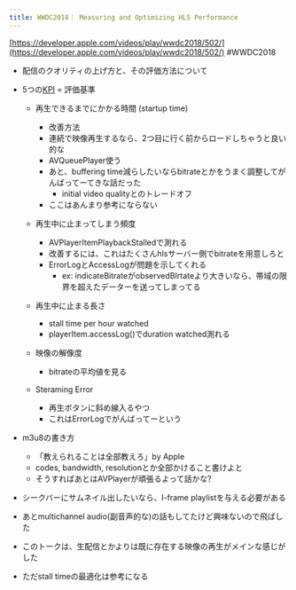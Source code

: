 ```yaml
---
title: WWDC2018： Measuring and Optimizing HLS Performance
---
```


[https://developer.apple.com/videos/play/wwdc2018/502/](https://developer.apple.com/videos/play/wwdc2018/502/) #WWDC2018

* 配信のクオリティの上げ方と、その評価方法について

* 5つの[KPI](KPI.md) = 評価基準
  
  * 再生できるまでにかかる時間 (startup time)
    
    * 改善方法
    * 連続で映像再生するなら、2つ目に行く前からロードしちゃうと良い的な
    * AVQueuePlayer使う
    * あと、buffering time減らしたいならbitrateとかをうまく調整してがんばってーてきな話だった
      * initial video qualityとのトレードオフ
    * ここはあんまり参考にならない
  * 再生中に止まってしまう頻度
    
    * AVPlayerItemPlaybackStalledで測れる
    * 改善するには、これはたくさんhlsサーバー側でbitrateを用意しろと
    * ErrorLogとAccessLogが問題を示してくれる
      * ex: indicateBitrateがobservedBIrtateより大きいなら、帯域の限界を超えたデーターを送ってしまってる
  * 再生中に止まる長さ
    
    * stall time per hour watched
    * playerItem.accessLog()でduration watched測れる
  * 映像の解像度
    
    * bitrateの平均値を見る
  * Steraming Error
    
    * 再生ボタンに斜め線入るやつ
    * これはErrorLogでがんばってーという
* m3u8の書き方
  
  * 「教えられることは全部教えろ」by Apple
  * codes, bandwidth, resolutionとか全部かけること書けよと
  * そうすればあとはAVPlayerが頑張るよって話かな?
* シークバーにサムネイル出したいなら、I-frame playlistを与える必要がある

* あとmultichannel audio(副音声的な)の話もしてたけど興味ないので飛ばした

* このトークは、生配信とかよりは既に存在する映像の再生がメインな感じがした

* ただstall timeの最適化は参考になる
